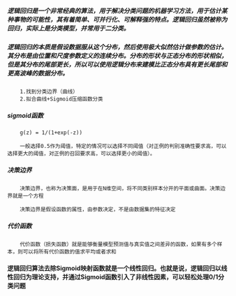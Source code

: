 ##### 逻辑回归是一个非常经典的算法，用于解决分类问题的机器学习方法，用于估计某种事物的可能性，其有着简单、可并行化、可解释强的特点。逻辑回归虽然被称为回归，实际上是分类模型，并常用于二分类。

##### 逻辑回归的本质是假设数据服从这个分布，然后使用极大似然估计做参数的估计。其分布是由位置和尺度参数定义的连续分布。分布的形状与正态分布的形状相似，但是其分布的尾部更长，所以可以使用逻辑分布来建模比正态分布具有更长尾部和更高波峰的数据分布。
        1.找到分类边界（曲线）
        2.拟合曲线+Sigmoid压缩函数分类
##### sigmoid函数
        g(z) = 1/(1+exp(-z))
        
        一般选择0.5作为阈值，特定的情况可以选择不同阈值（对正例的判别准确性要求高，可以选择更大的阈值，对正例的召回要求高，可以选择更小的阈值）。
##### 决策边界
        决策边界，也称为决策面，是用于在N维空间，将不同类别样本分开的平面或曲面。决策边界就是一个方程
        
        决策边界是假设函数的属性，由参数决定，不是由数据集的特征决定
##### 代价函数
        代价函数（损失函数）就是能够衡量模型预测值与真实值之间差异的函数，如果有多个样本，则可以将所有代价函数的值求平均或者求和
        
#### 逻辑回归算法去除Sigmoid映射函数就是一个线性回归。也就是说，逻辑回归以线性回归为理论支持，并通过Sigmoid函数引入了非线性因素，可以轻松处理0/1分类问题
